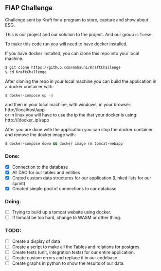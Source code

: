 FIAP Challenge
--------------

Challenge sent by Kraft for a program to store, capture and show about ESG.

This is our project and our solution to the project. And our group is 1+ese.

To make this code run you will need to have docker installed.<br>

If you have docker installed, you can clone this repo into your local machine.
```bash
$ git clone https://github.com/mahauni/KraftChallenge
$ cd KraftChallenge
```

After cloning the repo in your local machine you can build the application in a docker container with:
```bash
$ docker-compose up -d
```

and then in your local machine, with windows, in your browser:
http://localhost/app <br>
or in linux you will have to use the ip the that your docker is using:
http://[docker_ip]/app <br>

After you are done with the application you can stop the docker container and remove the docker image with:
```bash
$ docker-compose down && docker image rm tomcat-webapp
```

### Done:
 - [x] Connection to the database
 - [x] All DAO for our tables and entities
 - [x] Crated custom data structures for our application (Linked lists for our sprint)
 - [x] Created simple pool of connections to our database
### Doing:
 - [ ] Trying to build up a tomcat website using docker.
 - [ ] If tomcat be too hard, change to WASM or other thing.
### TODO:
 - [ ] Create a display of data
 - [ ] Create a script to make all the Tables and relations for postgres.
 - [ ] Create tests (unit, integration tests) for our entire application.
 - [ ] Create custom errors and replace it in our codebase.
 - [ ] Create graphs in python to show the results of our data.